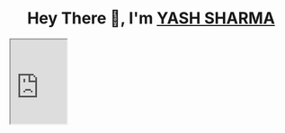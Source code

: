 
<h1 align="center">Hey There 👋, I'm <a href="https://www.linkedin.com/in/yash-sharma-bab592223/"> YASH SHARMA </a></h1>

<!-- <div style="width:100%;height:0;padding-bottom:100%;position:relative;"><iframe src="https://giphy.com/embed/VTtANKl0beDFQRLDTh" width="100%" height="100%" style="position:absolute" frameBorder="0" class="giphy-embed" allowFullScreen></iframe></div><p><a href="https://giphy.com/gifs/thecodingspacerd-code-coding-eatsleepcode-VTtANKl0beDFQRLDTh">via GIPHY</a></p> -->
<iframe src='https://giphy.com/embed/VTtANKl0beDFQRLDTh' width="100px">

<h3 align="center">A Techie from India</h3>

 
 😄 Pronouns: He/Him <br/>

🎓 I’m currently pursuing my Bachelors in Computer Science and have a strong interest in Coding💙 <br />

✨  I write code in C/C++, Python, Java, JavaScript etc.. <br/>

💡 I am currently focusing on Open Source. A beginner contributor at Open Source. <br/>

📚 I am looking forward to enhance my knowledge by learning new skills and grow in the tech fields.


<br/>
<h2>
    Connect with me <img src='https://raw.githubusercontent.com/ShahriarShafin/ShahriarShafin/main/Assets/handshake.gif' width="100px">
</h2>
<a href="https://www.linkedin.com/in/yash-sharma-bab592223/">
  <img src="https://img.shields.io/badge/LinkedIn-0077B5?style=for-the-badge&logo=linkedin&logoColor=white" /> 
 </a> 
<a href="mailto:yashsharma843347@gmail.com">
  <img src="https://img.shields.io/badge/Gmail-D14836?style=for-the-badge&logo=gmail&logoColor=white"   />
</a>
<a href="https://twitter.com/yashsharma711">
  <img src="https://img.shields.io/badge/Twitter-1DA1F2?style=for-the-badge&logo=twitter&logoColor=white"   />
</a>
<a href="https://www.instagram.com/yash_sharma_711/">
  <img src="https://img.shields.io/badge/Instagram-EC7063?style=for-the-badge&logo=instagram&logoColor=white"   />
</a>

<br> <br>

<hr/>
<h2> 🥞 Tech Stack</h2>
<p align="center">
<img alt="HTML5" src="https://img.shields.io/badge/html5-%23fca9ae.svg?style=for-the-badge&logo=html5&logoColor=140200"/>
<img alt="CSS3" src="https://img.shields.io/badge/css3-%23ffd2ce.svg?style=for-the-badge&logo=css3&logoColor=140200"/>
<img alt="JavaScript" src="https://img.shields.io/badge/javascript-%23e4626b.svg?style=for-the-badge&logo=javascript&logoColor=%23F7DF1E"/>
<img alt="React" src="https://img.shields.io/badge/nodejs-%23f2ca61.svg?style=for-the-badge&logo=nodejs&logoColor=%2361DAFB"/>
<img alt="Java" src="https://img.shields.io/badge/java-%23e4626b.svg?style=for-the-badge&logo=java&logoColor=140200"/>
<img alt="C++" src="https://img.shields.io/badge/cpp-%23e4626b.svg?style=for-the-badge&logo=java&logoColor=0000FF"/>
<img alt="Python" src="https://img.shields.io/badge/python-%23fca9ae.svg?style=for-the-badge&logo=python&logoColor=140200"/>
<img alt="Github" src="https://img.shields.io/badge/github-%23e4626b.svg?style=for-the-badge&logo=github&logoColor=140200"/>
<img alt="Visual Studio Code" src="https://img.shields.io/badge/Visual Studio Code-f2ca61.svg?style=for-the-badge&logo=visual-studio-code&logoColor=140200"/>
<img alt="Canva" src="https://img.shields.io/badge/Canva-f2ca61.svg?style=for-the-badge&logo=canva&logoColor=140200"/>
<img alt="Figma" src="https://img.shields.io/badge/figma-%23e4626b.svg?style=for-the-badge&logo=figma&logoColor=140200" />
 
  </p>
<br>
<hr/>
<!---
yashsharma8433/yashsharma8433 is a ✨ special ✨ repository because its `README.md` (this file) appears on your GitHub profile.
You can click the Preview link to take a look at your changes.
--->

## Stats 📈 
<details>
</details>
<h2>My GitHub Stats</h2>
<br>
<p align="center">


  <a href="https://github.com/yashsharma8433">
<img height="200em" src="https://github-readme-streak-stats.herokuapp.com/?user=yashsharma8433&bg_color=ffefe7&text_color=140200&title_color=e4626b&border_color=ffd2ce&icon_color=e4626b"/>  
  <img height="200em" src="https://github-readme-stats.vercel.app/api?username=yashsharma8433&show_icons=true&include_all_commits=true&count_private=true"/>
  <img height="200em" src="https://github-readme-stats.vercel.app/api/top-langs/?username=yashsharma8433&layout=compact&langs_count=6"/>
</p>


## Contribution Graph 📊

<img
     src="https://activity-graph.herokuapp.com/graph?username=yashsharma8433&theme=chartreuse-dark"
     />

<div align="center">



# 🏆 GitHub Trophies
![](https://github-profile-trophy.vercel.app/?username=yashsharma8433&theme=radical&no-frame=false&no-bg=false&margin-w=4&bg_color=ffefe7&text_color=140200&title_color=e4626b&border_color=ffd2ce&icon_color=e4626b)
 
 ## Leetcode Stats 📈 
 
 <a href="https://github.com/yashsharma8433/LeetCode-Stats-Card" target="_blank">
    <img title="yashsharma LeetCode Stats" alt="JacobLinCool's LeetCode Stats" src="https://leetcard.jacoblin.cool/yashsharma8433?theme=unicorn&font=Paprika&ext=activity" />
  </a>


## ✍️ Random Dev Quote
![](https://quotes-github-readme.vercel.app/api?type=horizontal&theme=merko)

<!-- ### 😂 Random Dev Meme
(<img src="https://random-memer.herokuapp.com/" width="512px"/>) -->
  ### Show some ❤️ by staring some of the repositories!

</div>

 ![GitHub metrics](https://metrics.lecoq.io/yashsharma8433)
